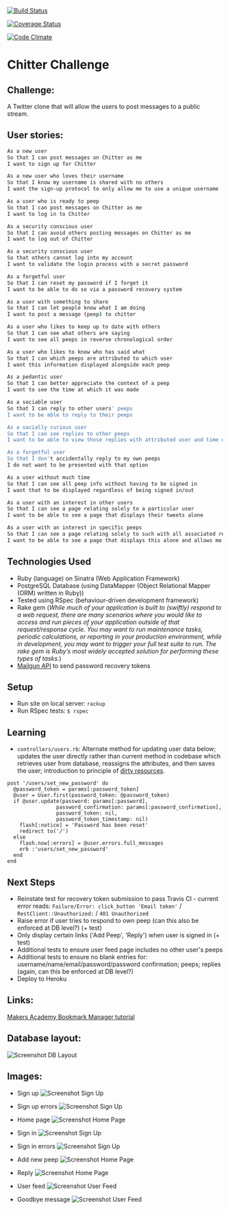 [![Build Status](https://travis-ci.org/andygout/chitter-challenge.png)](https://travis-ci.org/andygout/chitter-challenge)

[![Coverage Status](https://coveralls.io/repos/andygout/chitter-challenge/badge.png)](https://coveralls.io/r/andygout/chitter-challenge)

[![Code Climate](https://codeclimate.com/github/andygout/chitter-challenge/badges/gpa.svg)](https://codeclimate.com/github/andygout/chitter-challenge)


Chitter Challenge
=================

Challenge:
-------

A Twitter clone that will allow the users to post messages to a public stream.


User stories:
-------

```sh
As a new user
So that I can post messages on Chitter as me
I want to sign up for Chitter

As a new user who loves their username
So that I know my username is shared with no others
I want the sign-up protocol to only allow me to use a unique username

As a user who is ready to peep
So that I can post messages on Chitter as me
I want to log in to Chitter

As a security conscious user
So that I can avoid others posting messages on Chitter as me
I want to log out of Chitter

As a security conscious user
So that others cannot log into my account
I want to validate the login process with a secret password

As a forgetful user
So that I can reset my password if I forget it
I want to be able to do so via a password recovery system

As a user with something to share
So that I can let people know what I am doing
I want to post a message (peep) to chitter

As a user who likes to keep up to date with others
So that I can see what others are saying
I want to see all peeps in reverse chronological order

As a user who likes to know who has said what
So that I can which peeps are attributed to which user
I want this information displayed alongside each peep

As a pedantic user
So that I can better appreciate the context of a peep
I want to see the time at which it was made

As a sociable user
So that I can reply to other users' peeps
I want to be able to reply to their peeps

As a socially curious user
So that I can see replies to other peeps
I want to be able to view those replies with attributed user and time of reply

As a forgetful user
So that I don't accidentally reply to my own peeps
I do not want to be presented with that option

As a user without much time
So that I can see all peep info without having to be signed in
I want that to be displayed regardless of being signed in/out

As a user with an interest in other users
So that I can see a page relating solely to a particular user
I want to be able to see a page that displays their tweets alone

As a user with an interest in specific peeps
So that I can see a page relating solely to such with all associated replies
I want to be able to see a page that displays this alone and allows me to reply
```


Technologies Used
-------

- Ruby (language) on Sinatra (Web Application Framework)
- PostgreSQL Database (using DataMapper (Object Relational Mapper (ORM) written in Ruby))
- Tested using RSpec (behaviour-driven development framework)
- Rake gem (*While much of your application is built to (swiftly) respond to a web request, there are many scenarios where you would like to access and run pieces of your application outside of that request/response cycle. You may want to run maintenance tasks, periodic calculations, or reporting in your production environment, while in development, you may want to trigger your full test suite to run. The rake gem is Ruby’s most widely accepted solution for performing these types of tasks.*)
- [Mailgun API](https://documentation.mailgun.com/) to send password recovery tokens


Setup
-------

- Run site on local server: `rackup`
- Run RSpec tests: `$ rspec`


Learning
-------

- `controllers/users.rb`: Alternate method for updating user data below; updates the user directly rather than current method in codebase which retrieves user from database, reassigns the attributes, and then saves the user; introduction to principle of [dirty resources](http://stackoverflow.com/questions/8671446/what-is-a-dirty-resource).
```
post '/users/set_new_password' do
  @password_token = params[:password_token]
  @user = User.first(password_token: @password_token)
  if @user.update(password: params[:password],
                password_confirmation: params[:password_confirmation],
                password_token: nil,
                password_token_timestamp: nil)
    flash[:notice] = 'Password has been reset'
    redirect to('/')
  else
    flash.now[:errors] = @user.errors.full_messages
    erb :'users/set_new_password'
  end
end
```


Next Steps
-------

- Reinstate test for recovery token submission to pass Travis CI - current error reads: `Failure/Error: click_button 'Email token'` / `RestClient::Unauthorized:` / `401 Unauthorized`
- Raise error if user tries to respond to own peep (can this also be enforced at DB level?) (+ test)
- Only display certain links ('Add Peep', 'Reply') when user is signed in (+ test)
- Additional tests to ensure user feed page includes no other user's peeps
- Additional tests to ensure no blank entries for: username/name/email/password/password confirmation; peeps; replies (again, can this be enforced at DB level?)
- Deploy to Heroku


Links:
-------

[Makers Academy Bookmark Manager tutorial](https://github.com/makersacademy/course/blob/master/bookmark_manager/bookmark_manager.md)


Database layout:
-------

![Screenshot DB Layout](/public/git_img/db_layout.png)


Images:
-------

- Sign up
![Screenshot Sign Up](/public/git_img/sign_up.png)

- Sign up errors
![Screenshot Sign Up](/public/git_img/sign_up_error.png)

- Home page
![Screenshot Home Page](/public/git_img/home_page.png)

- Sign in
![Screenshot Sign Up](/public/git_img/sign_in.png)

- Sign in errors
![Screenshot Sign Up](/public/git_img/sign_in_error.png)

- Add new peep
![Screenshot Home Page](/public/git_img/add_new_peep.png)

- Reply
![Screenshot Home Page](/public/git_img/reply.png)

- User feed
![Screenshot User Feed](/public/git_img/user_feed.png)

- Goodbye message
![Screenshot User Feed](/public/git_img/goodbye.png)